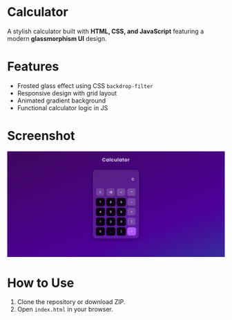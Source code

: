 # Calculator

A stylish calculator built with **HTML, CSS, and JavaScript** featuring a modern **glassmorphism UI** design.

# Features
- Frosted glass effect using CSS `backdrop-filter`
- Responsive design with grid layout
- Animated gradient background
- Functional calculator logic in JS

# Screenshot
![screenshot](calculator_screenshot.PNG)

# How to Use
1. Clone the repository or download ZIP.
2. Open `index.html` in your browser.

